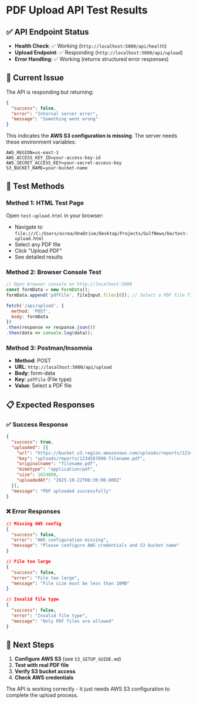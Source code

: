 # PDF Upload API Test Results

## ✅ **API Endpoint Status**
- **Health Check**: ✅ Working (`http://localhost:5000/api/health`)
- **Upload Endpoint**: ✅ Responding (`http://localhost:5000/api/upload`)
- **Error Handling**: ✅ Working (returns structured error responses)

## 🔧 **Current Issue**
The API is responding but returning:
```json
{
  "success": false,
  "error": "Internal server error", 
  "message": "Something went wrong"
}
```

This indicates the **AWS S3 configuration is missing**. The server needs these environment variables:

```env
AWS_REGION=us-east-1
AWS_ACCESS_KEY_ID=your-access-key-id
AWS_SECRET_ACCESS_KEY=your-secret-access-key
S3_BUCKET_NAME=your-bucket-name
```

## 🧪 **Test Methods**

### Method 1: HTML Test Page
Open `test-upload.html` in your browser:
- Navigate to `file:///C:/Users/ocrea/OneDrive/Desktop/Projects/GulfNews/be/test-upload.html`
- Select any PDF file
- Click "Upload PDF"
- See detailed results

### Method 2: Browser Console Test
```javascript
// Open browser console on http://localhost:5000
const formData = new FormData();
formData.append('pdfFile', fileInput.files[0]); // Select a PDF file first

fetch('/api/upload', {
  method: 'POST',
  body: formData
})
.then(response => response.json())
.then(data => console.log(data));
```

### Method 3: Postman/Insomnia
- **Method**: POST
- **URL**: `http://localhost:5000/api/upload`
- **Body**: form-data
- **Key**: `pdfFile` (File type)
- **Value**: Select a PDF file

## 📋 **Expected Responses**

### ✅ Success Response
```json
{
  "success": true,
  "uploaded": [{
    "url": "https://bucket.s3.region.amazonaws.com/uploads/reports/1234567890-filename.pdf",
    "key": "uploads/reports/1234567890-filename.pdf",
    "originalname": "filename.pdf",
    "mimetype": "application/pdf",
    "size": 1024000,
    "uploadedAt": "2025-10-22T08:30:00.000Z"
  }],
  "message": "PDF uploaded successfully"
}
```

### ❌ Error Responses
```json
// Missing AWS config
{
  "success": false,
  "error": "AWS configuration missing",
  "message": "Please configure AWS credentials and S3 bucket name"
}

// File too large
{
  "success": false,
  "error": "File too large",
  "message": "File size must be less than 10MB"
}

// Invalid file type
{
  "success": false,
  "error": "Invalid file type",
  "message": "Only PDF files are allowed"
}
```

## 🚀 **Next Steps**
1. **Configure AWS S3** (see `S3_SETUP_GUIDE.md`)
2. **Test with real PDF file**
3. **Verify S3 bucket access**
4. **Check AWS credentials**

The API is working correctly - it just needs AWS S3 configuration to complete the upload process.
